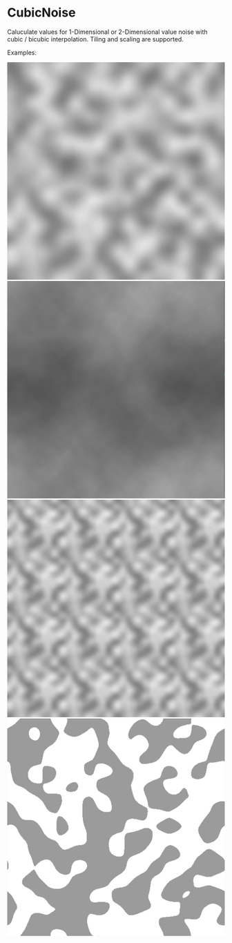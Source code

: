 # CubicNoise

Caluculate values for 1-Dimensional or 2-Dimensional value noise with cubic / bicubic interpolation. Tiling and scaling are supported.

Examples:

![example](examples/example_seed0_octave32.png)
![example](examples/example_fractal.png)
![example](examples/example_seed0_octave16_tiling128.png)
![example](examples/example_threshold.png)
